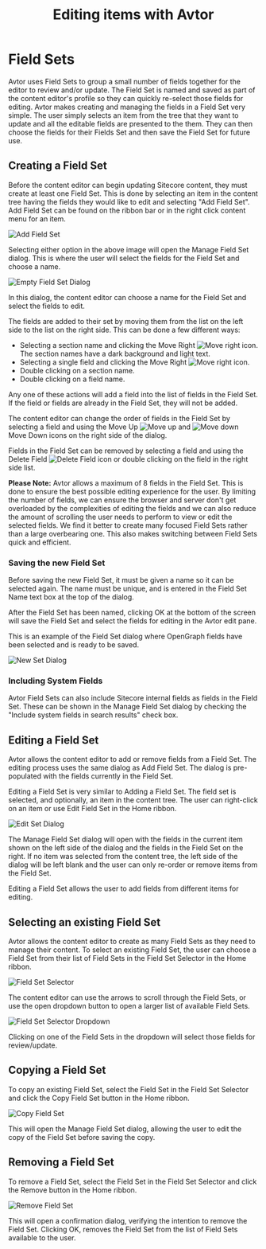 ﻿---
title: Editing items with Avtor
layout: AvtorLayout
---

# Field Sets
Avtor uses Field Sets to group a small number of fields together for the editor to review and/or update. The Field Set is named and saved as part of the content editor's profile so they can quickly re-select those fields for editing. Avtor makes creating and managing the fields in a Field Set very simple. The user simply selects an item from the tree that they want to update and all the editable fields are presented to the them. They can then choose the fields for their Fields Set and then save the Field Set for future use.

## Creating a Field Set
Before the content editor can begin updating Sitecore content, they must create at least one Field Set. This is done by selecting an item in the content tree having the fields they would like to edit and selecting "Add Field Set". Add Field Set can be found on the ribbon bar or in the right click content menu for an item.

![Add Field Set](/Images/Avtor/FieldSets_AddFieldSet.png)

Selecting either option in the above image will open the Manage Field Set dialog. This is where the user will select the fields for the Field Set and choose a name.

![Empty Field Set Dialog](/Images/Avtor/FieldSets_EmptyFieldSet.png)

In this dialog, the content editor can choose a name for the Field Set and select the fields to edit.

The fields are added to their set by moving them from the list on the left side to the list on the right side. This can be done a few different ways:

- Selecting a section name and clicking the Move Right ![Move right](/Images/Avtor/Icon_NavigateRight.png) icon. The section names have a dark background and light text. 
- Selecting a single field and clicking the Move Right ![Move right](/Images/Avtor/Icon_NavigateRight.png) icon.
- Double clicking on a section name.
- Double clicking on a field name.

Any one of these actions will add a field into the list of fields in the Field Set. If the field or fields are already in the Field Set, they will not be added.

The content editor can change the order of fields in the Field Set by selecting a field and using the Move Up ![Move up](/Images/Avtor/Icon_NavigateUp.png) and ![Move down](/Images/Avtor/Icon_NavigateDown.png) Move Down icons on the right side of the dialog.

Fields in the Field Set can be removed by selecting a field and using the Delete Field ![Delete Field](/Images/Avtor/Icon_Delete.png) icon or double clicking on the field in the right side list.

**Please Note:** Avtor allows a maximum of 8 fields in the Field Set. This is done to ensure the best possible editing experience for the user. By limiting the number of fields, we can ensure the browser and server don't get overloaded by the complexities of editing the fields and we can also reduce the amount of scrolling the user needs to perform to view or edit the selected fields. We find it better to create many focused Field Sets rather than a large overbearing one. This also makes switching between Field Sets quick and efficient. 

### Saving the new Field Set
Before saving the new Field Set, it must be given a name so it can be selected again. The name must be unique, and is entered in the Field Set Name text box at the top of the dialog.

After the Field Set has been named, clicking OK at the bottom of the screen will save the Field Set and select the fields for editing in the Avtor edit pane.

This is an example of the Field Set dialog where OpenGraph fields have been selected and is ready to be saved.

![New Set Dialog](/Images/Avtor/FieldSets_NewFieldSet.png)

### Including System Fields
Avtor Field Sets can also include Sitecore internal fields as fields in the Field Set. These can be shown in the Manage Field Set dialog by checking the "Include system fields in search results" check box. 

## Editing a Field Set
Avtor allows the content editor to add or remove fields from a Field Set. The editing process uses the same dialog as Add Field Set. The dialog is pre-populated with the fields currently in the Field Set.

Editing a Field Set is very similar to Adding a Field Set. The field set is selected, and optionally, an item in the content tree. The user can right-click on an item or use Edit Field Set in the Home ribbon.

![Edit Set Dialog](/Images/Avtor/FieldSets_EditFieldSet.png)

The Manage Field Set dialog will open with the fields in the current item shown on the left side of the dialog and the fields in the Field Set on the right. If no item was selected from the content tree, the left side of the dialog will be left blank and the user can only re-order or remove items from the Field Set.

Editing a Field Set allows the user to add fields from different items for editing.

## Selecting an existing Field Set
Avtor allows the content editor to create as many Field Sets as they need to manage their content. To select an existing Field Set, the user can choose a Field Set from their list of Field Sets in the Field Set Selector in the Home ribbon.

![Field Set Selector](/Images/Avtor/FieldSets_FieldSetSelector.png)

The content editor can use the arrows to scroll through the Field Sets, or use the open dropdown button to open a larger list of available Field Sets.

![Field Set Selector Dropdown](/Images/Avtor/FieldSets_FieldSetSelectorDropdown.png)

Clicking on one of the Field Sets in the dropdown will select those fields for review/update.

## Copying a Field Set
To copy an existing Field Set, select the Field Set in the Field Set Selector and click the Copy Field Set button in the Home ribbon.

![Copy Field Set](/Images/Avtor/FieldSets_CopyFieldSet.png)

This will open the Manage Field Set dialog, allowing the user to edit the copy of the Field Set before saving the copy.

## Removing a Field Set
To remove a Field Set, select the Field Set in the Field Set Selector and click the Remove button in the Home ribbon.

![Remove Field Set](/Images/Avtor/FieldSets_RemoveFieldSet.png)

This will open a confirmation dialog, verifying the intention to remove the Field Set. Clicking OK, removes the Field Set from the list of Field Sets available to the user.

